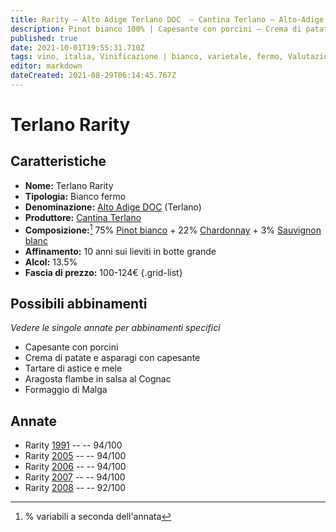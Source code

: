```yaml
---
title: Rarity – Alto Adige Terlano DOC  – Cantina Terlano – Alto-Adige (IT) – 100-124€ – 5★
description: Pinot bianco 100% | Capesante con porcini – Crema di patate e asparagi con capesante – Tartare di astice e mele – Aragosta flambe in salsa al Cognac – Formaggio di Malga 
published: true
date: 2021-10-01T19:55:31.710Z
tags: vino, italia, Vinificazione | bianco, varietale, fermo, Valutazioni | 5 stelle, Regione vino | Alto-Adige, Pinot bianco, Capesante con porcini, Crema di patate e asparagi con capesante, Alimento | astice, Cottura | tartare, Aromatizzazione | con mele, Alimento | aragosta, Cottura | flambè, Aromatizzazione | salsa al Cognac, Prezzi | 100-124€, Alimento | formaggio, Alimento-dettagli | Formaggio di Malga
editor: markdown
dateCreated: 2021-08-29T06:14:45.767Z
---
```


# Terlano Rarity

## Caratteristiche
- **Nome:** Terlano Rarity
- **Tipologia:** Bianco fermo 
- **Denominazione:** [Alto Adige DOC](/denominazioni/Italia/Alto-Adige/DOC/Alto-Adige) (Terlano)
- **Produttore:** [Cantina Terlano](/produttori/Italia/Alto-Adige/Cantina-Terlano) 
- **Composizione:**[^1] 75% [Pinot bianco](/vitigni/Francia/bacca-bianca/pinot-bianco) + 22% [Chardonnay](/vitigni/Francia/bacca-bianca/chardonnay) + 3% [Sauvignon blanc](/vitigni/Francia/bacca-bianca/sauvignon-blanc)
- **Affinamento:** 10 anni sui lieviti in botte grande
- **Alcol:** 13.5%
- **Fascia di prezzo:** 100-124€
{.grid-list}

## Possibili abbinamenti
*Vedere le singole annate per abbinamenti specifici*

- Capesante con porcini
- Crema di patate e asparagi con capesante
- Tartare di astice e mele
- Aragosta flambe in salsa al Cognac
- Formaggio di Malga

## Annate
- Rarity [1991](/vini/Italia/Alto-Adige/Cantina-Terlano/Rarity/1991) -- <span class="star-5"></span> -- 94/100
- Rarity [2005](/vini/Italia/Alto-Adige/Cantina-Terlano/Rarity/2005) -- <span class="star-5"></span> -- 94/100
- Rarity [2006](/vini/Italia/Alto-Adige/Cantina-Terlano/Rarity/2006) -- <span class="star-5"></span> -- 94/100
- Rarity [2007](/vini/Italia/Alto-Adige/Cantina-Terlano/Rarity/2007) -- <span class="star-5"></span> -- 94/100
- Rarity [2008](/vini/Italia/Alto-Adige/Cantina-Terlano/Rarity/2008) -- <span class="star-5"></span> -- 92/100

 [^1]: % variabili a seconda dell'annata
 